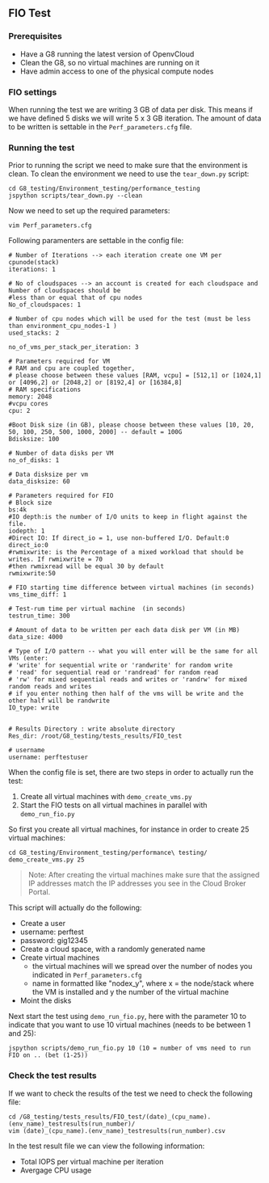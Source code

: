 ## FIO Test

### Prerequisites
- Have a G8 running the latest version of OpenvCloud
- Clean the G8, so no virtual machines are running on it
- Have admin access to one of the physical compute nodes

### FIO settings
When running the test we are writing 3 GB of data per disk. This means if we have defined 5 disks we will write 5 x 3 GB iteration. The amount of data to be written is settable in the `Perf_parameters.cfg` file.

### Running the test
Prior to running the script we need to make sure that the environment is clean. To clean the environment we need to use the `tear_down.py` script:
```
cd G8_testing/Environment_testing/performance_testing
jspython scripts/tear_down.py --clean
```

Now we need to set up the required parameters:
```
vim Perf_parameters.cfg
```

Following paramenters are settable in the config file:
```
# Number of Iterations --> each iteration create one VM per cpunode(stack)
iterations: 1

# No of cloudspaces --> an account is created for each cloudspace and Number of cloudspaces should be
#less than or equal that of cpu nodes
No_of_cloudspaces: 1

# Number of cpu nodes which will be used for the test (must be less than environment_cpu_nodes-1 )
used_stacks: 2

no_of_vms_per_stack_per_iteration: 3

# Parameters required for VM
# RAM and cpu are coupled together,
# please choose between these values [RAM, vcpu] = [512,1] or [1024,1] or [4096,2] or [2048,2] or [8192,4] or [16384,8]
# RAM specifications
memory: 2048
#vcpu cores
cpu: 2

#Boot Disk size (in GB), please choose between these values [10, 20, 50, 100, 250, 500, 1000, 2000] -- default = 100G
Bdisksize: 100

# Number of data disks per VM
no_of_disks: 1

# Data disksize per vm
data_disksize: 60

# Parameters required for FIO
# Block size
bs:4k
#IO depth:is the number of I/O units to keep in flight against the file.
iodepth: 1
#Direct IO: If direct_io = 1, use non-buffered I/O. Default:0
direct_io:0
#rwmixwrite: is the Percentage of a mixed workload that should be writes. If rwmixwrite = 70
#then rwmixread will be equal 30 by default
rwmixwrite:50

# FIO starting time difference between virtual machines (in seconds)
vms_time_diff: 1

# Test-rum time per virtual machine  (in seconds)
testrun_time: 300

# Amount of data to be written per each data disk per VM (in MB)
data_size: 4000

# Type of I/O pattern -- what you will enter will be the same for all VMs (enter:
# 'write' for sequential write or 'randwrite' for random write
# 'read' for sequential read or 'randread' for random read
# 'rw' for mixed sequential reads and writes or 'randrw' for mixed random reads and writes
# if you enter nothing then half of the vms will be write and the other half will be randwrite
IO_type: write


# Results Directory : write absolute directory
Res_dir: /root/G8_testing/tests_results/FIO_test

# username
username: perftestuser
```

When the config file is set, there are two steps in order to actually run the test:
1. Create all virtual machines with `demo_create_vms.py`
2. Start the FIO tests on all virtual machines in parallel with `demo_run_fio.py`

So first you create all virtual machines, for instance in order to create 25 virtual machines:
```
cd G8_testing/Environment_testing/performance\ testing/ 
demo_create_vms.py 25
```

> Note: After creating the virtual machines make sure that the assigned IP addresses match the IP addresses you see in the Cloud Broker Portal.

This script will actually do the following:

-  Create a user
  - username: perftest
  - password: gig12345
- Create a cloud space, with a randomly generated name
- Create virtual machines
  - the virtual machines will we spread over the number of nodes you indicated in `Perf_parameters.cfg`
  - name in formatted like "nodex_y", where x = the node/stack where the VM is installed and y the number of the virtual machine
- Moint the disks

Next start the test using `demo_run_fio.py`, here with the parameter 10 to indicate that you want to use 10 virtual machines (needs to be between 1 and 25):
```
jspython scripts/demo_run_fio.py 10 (10 = number of vms need to run FIO on .. (bet (1-25))  
```

### Check the test results
If we want to check the results of the test we need to check the following file:
```
cd /G8_testing/tests_results/FIO_test/(date)_(cpu_name).(env_name)_testresults(run_number)/
vim (date)_(cpu_name).(env_name)_testresults(run_number).csv
```

In the test result file we can view the following information:
- Total IOPS per virtual machine per iteration
- Avergage CPU usage